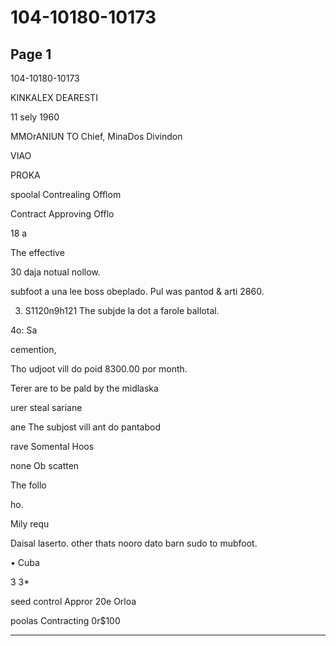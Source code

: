 # 104-10180-10173

## Page 1

104-10180-10173

KINKALEX DEARESTI

11 sely 1960

MMOrANIUN TO Chief, MinaDos Divindon

VIAO

PROKA

spoolal Contrealing Offlom

Contract Approving Offlo

18 a

The effective

30 daja notual nollow.

subfoot a una lee boss obeplado. Pul was pantod & arti 2860.

3. S1120n9h121 The subjde la dot a farole ballotal.

4o: Sa

cemention,

Tho udjoot vill do poid 8300.00 por month.

Terer are to be pald by the midlaska

urer steal sariane

ane The subjost vill ant do pantabod

rave Somental Hoos

none Ob scatten

The follo

ho.

Mily requ

Daisal laserto. other thats nooro dato barn sudo to mubfoot.

• Cuba

3 3*

seed control Appror 20e Orloa

poolas Contracting 0r$100

---

